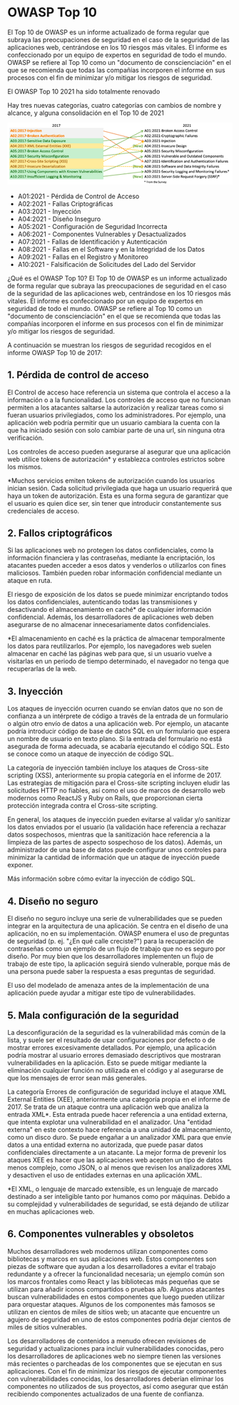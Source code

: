 # OWASP Top 10

El Top 10 de OWASP es un informe actualizado de forma regular que subraya las preocupaciones de seguridad en el caso de la seguridad de las aplicaciones web, centrándose en los 10 riesgos más vitales. El informe es confeccionado por un equipo de expertos en seguridad de todo el mundo. OWASP se refiere al Top 10 como un "documento de conscienciación" en el que se recomienda que todas las compañías incorporen el informe en sus procesos con el fin de minimizar y/o mitigar los riesgos de seguridad.

El OWASP Top 10 2021 ha sido totalmente renovado

Hay tres nuevas categorías, cuatro categorías con cambios de nombre y alcance, y alguna consolidación en el Top 10 de 2021

![image alt](https://github.com/jaiderospina/DevSecOps2025/blob/ceea590765f4e59aef1bd3a2540c03a7fe51d1d2/OWASP/Grupo4/OWANSP_TOP10.png)

- A01:2021 - Pérdida de Control de Acceso
- A02:2021 - Fallas Criptográficas
- A03:2021 - Inyección
- A04:2021 - Diseño Inseguro
- A05:2021 - Configuración de Seguridad Incorrecta
- A06:2021 - Componentes Vulnerables y Desactualizados
- A07:2021 - Fallas de Identificación y Autenticación 
- A08:2021 - Fallas en el Software y en la Integridad de los Datos
- A09:2021 - Fallas en el Registro y Monitoreo
- A10:2021 - Falsificación de Solicitudes del Lado del Servidor

¿Qué es el OWASP Top 10?
El Top 10 de OWASP es un informe actualizado de forma regular que subraya las preocupaciones de seguridad en el caso de la seguridad de las aplicaciones web, centrándose en los 10 riesgos más vitales. El informe es confeccionado por un equipo de expertos en seguridad de todo el mundo. OWASP se refiere al Top 10 como un "documento de conscienciación" en el que se recomienda que todas las compañías incorporen el informe en sus procesos con el fin de minimizar y/o mitigar los riesgos de seguridad.
 
A continuación se muestran los riesgos de seguridad recogidos en el informe OWASP Top 10 de 2017:

## 1. Pérdida de control de acceso
El Control de acceso hace referencia un sistema que controla el acceso a la información o a la funcionalidad. Los controles de acceso que no funcionan permiten a los atacantes saltarse la autorización y realizar tareas como si fueran usuarios privilegiados, como los administradores. Por ejemplo, una aplicación web podría permitir que un usuario cambiara la cuenta con la que ha iniciado sesión con solo cambiar parte de una url, sin ninguna otra verificación.

Los controles de acceso pueden asegurarse al asegurar que una aplicación web utilice tokens de autorización* y establezca controles estrictos sobre los mismos.

*Muchos servicios emiten tokens de autorización cuando los usuarios inician sesión. Cada solicitud privilegiada que haga un usuario requerirá que haya un token de autorización. Esta es una forma segura de garantizar que el usuario es quien dice ser, sin tener que introducir constantemente sus credenciales de acceso.

## 2. Fallos criptográficos
Si las aplicaciones web no protegen los datos confidenciales, como la información financiera y las contraseñas, mediante la encriptación, los atacantes pueden acceder a esos datos y venderlos o utilizarlos con fines maliciosos. También pueden robar información confidencial mediante un ataque en ruta.

El riesgo de exposición de los datos se puede minimizar encriptando todos los datos confidenciales, autenticando todas las transmisiones y desactivando el almacenamiento en caché* de cualquier información confidencial. Además, los desarrolladores de aplicaciones web deben asegurarse de no almacenar innecesariamente datos confidenciales.

*El almacenamiento en caché es la práctica de almacenar temporalmente los datos para reutilizarlos. Por ejemplo, los navegadores web suelen almacenar en caché las páginas web para que, si un usuario vuelve a visitarlas en un periodo de tiempo determinado, el navegador no tenga que recuperarlas de la web.

## 3. Inyección
Los ataques de inyección ocurren cuando se envían datos que no son de confianza a un intérprete de código a través de la entrada de un formulario o algún otro envío de datos a una aplicación web. Por ejemplo, un atacante podría introducir código de base de datos SQL en un formulario que espera un nombre de usuario en texto plano. Si la entrada del formulario no está asegurada de forma adecuada, se acabaría ejecutando el código SQL. Esto se conoce como un ataque de inyección de código SQL.

La categoría de inyección también incluye los ataques de Cross-site scripting (XSS), anteriormente su propia categoría en el informe de 2017. Las estrategias de mitigación para el Cross-site scripting incluyen eludir las solicitudes HTTP no fiables, así como el uso de marcos de desarrollo web modernos como ReactJS y Ruby on Rails, que proporcionan cierta protección integrada contra el Cross-site scripting.

En general, los ataques de inyección pueden evitarse al validar y/o sanitizar los datos enviados por el usuario (la validación hace referencia a rechazar datos sospechosos, mientras que la sanitización hace referencia a la limpieza de las partes de aspecto sospechoso de los datos). Además, un administrador de una base de datos puede configurar unos controles para minimizar la cantidad de información que un ataque de inyección puede exponer.

Más información sobre cómo evitar la inyección de código SQL.

## 4. Diseño no seguro
El diseño no seguro incluye una serie de vulnerabilidades que se pueden integrar en la arquitectura de una aplicación. Se centra en el diseño de una aplicación, no en su implementación. OWASP enumera el uso de preguntas de seguridad (p. ej. "¿En qué calle creciste?") para la recuperación de contraseñas como un ejemplo de un flujo de trabajo que no es seguro por diseño. Por muy bien que los desarrolladores implementen un flujo de trabajo de este tipo, la aplicación seguirá siendo vulnerable, porque más de una persona puede saber la respuesta a esas preguntas de seguridad.

El uso del modelado de amenaza antes de la implementación de una aplicación puede ayudar a mitigar este tipo de vulnerabilidades.

## 5. Mala configuración de la seguridad
La desconfiguración de la seguridad es la vulnerabilidad más común de la lista, y suele ser el resultado de usar configuraciones por defecto o de mostrar errores excesivamente detallados. Por ejemplo, una aplicación podría mostrar al usuario errores demasiado descriptivos que mostraran vulnerabilidades en la aplicación. Esto se puede mitigar mediante la eliminación cualquier función no utilizada en el código y al asegurarse de que los mensajes de error sean más generales.

La categoría Errores de configuración de seguridad incluye el ataque XML External Entities (XEE), anteriormente una categoría propia en el informe de 2017. Se trata de un ataque contra una aplicación web que analiza la entrada XML*. Esta entrada puede hacer referencia a una entidad externa, que intenta explotar una vulnerabilidad en el analizador. Una "entidad externa" en este contexto hace referencia a una unidad de almacenamiento, como un disco duro. Se puede engañar a un analizador XML para que envíe datos a una entidad externa no autorizada, que puede pasar datos confidenciales directamente a un atacante. La mejor forma de prevenir los ataques XEE es hacer que las aplicaciones web acepten un tipo de datos menos complejo, como JSON, o al menos que revisen los analizadores XML y desactiven el uso de entidades externas en una aplicación XML.

*El XML, o lenguaje de marcado extensible, es un lenguaje de marcado destinado a ser inteligible tanto por humanos como por máquinas. Debido a su complejidad y vulnerabilidades de seguridad, se está dejando de utilizar en muchas aplicaciones web.

## 6. Componentes vulnerables y obsoletos
Muchos desarrolladores web modernos utilizan componentes como bibliotecas y marcos en sus aplicaciones web. Estos componentes son piezas de software que ayudan a los desarrolladores a evitar el trabajo redundante y a ofrecer la funcionalidad necesaria; un ejemplo común son los marcos frontales como React y las bibliotecas más pequeñas que se utilizan para añadir iconos compartidos o pruebas a/b. Algunos atacantes buscan vulnerabilidades en estos componentes que luego pueden utilizar para orquestar ataques. Algunos de los componentes más famosos se utilizan en cientos de miles de sitios web; un atacante que encuentre un agujero de seguridad en uno de estos componentes podría dejar cientos de miles de sitios vulnerables.

Los desarrolladores de contenidos a menudo ofrecen revisiones de seguridad y actualizaciones para incluir vulnerabilidades conocidas, pero los desarrolladores de aplicaciones web no siempre tienen las versiones más recientes o parcheadas de los componentes que se ejecutan en sus aplicaciones. Con el fin de minimizar los riesgos de ejecutar componentes con vulnerabilidades conocidas, los desarrolladores deberían eliminar los componentes no utilizados de sus proyectos, así como asegurar que están recibiendo componentes actualizados de una fuente de confianza.
